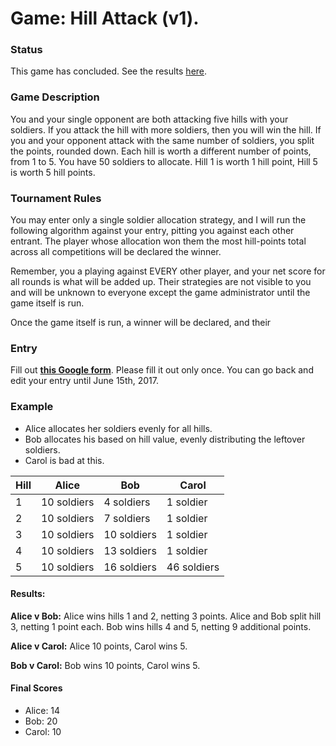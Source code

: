 # Game:  Hill Attack (v1).

### Status
This game has concluded.  See the results [here](/results.md).

### Game Description
You and your single opponent are both attacking five hills with your soldiers.  If you attack the hill with more soldiers, then you will win the hill. If you and your opponent attack with the same number of soldiers, you split the points, rounded down. Each hill is worth a different number of points, from 1 to 5.  You have 50 soldiers to allocate.  Hill 1 is worth 1 hill point, Hill 5 is worth 5 hill points.

### Tournament Rules
You may enter only a single soldier allocation strategy, and I will run the following algorithm against your entry, pitting you against each other entrant.  The player whose allocation won them the most hill-points total across all competitions will be declared the winner.

Remember, you a playing against EVERY other player, and your net score for all rounds is what will be added up.  Their strategies are not visible to you and will be unknown to everyone except the game administrator until the game itself is run.

Once the game itself is run, a winner will be declared, and their

### Entry
Fill out **[this Google form](https://goo.gl/forms/DbDHfCkP9V8SY4xI3)**.  Please fill it out only once.  You can go back and edit your entry until June 15th, 2017.

### Example
* Alice allocates her soldiers evenly for all hills.
* Bob allocates his based on hill value, evenly distributing the leftover soldiers.
* Carol is bad at this.

| Hill | Alice       | Bob         |  Carol       |
| ---- |-------------| ------------|  ------------|
|1     | 10 soldiers | 4 soldiers  |  1 soldier   |
|2     | 10 soldiers | 7 soldiers  |  1 soldier   |
|3     | 10 soldiers | 10 soldiers |  1 soldier   |
|4     | 10 soldiers | 13 soldiers |  1 soldier   |
|5     | 10 soldiers | 16 soldiers |  46 soldiers |

#### Results:
**Alice v Bob:** Alice wins hills 1 and 2, netting 3 points. Alice and Bob split hill 3, netting 1 point each. Bob wins hills 4 and 5, netting 9 additional points.

**Alice v Carol:** Alice 10 points, Carol wins 5.

**Bob v Carol:** Bob wins 10 points, Carol wins 5.


#### Final Scores
* Alice: 14
* Bob: 20
* Carol: 10
